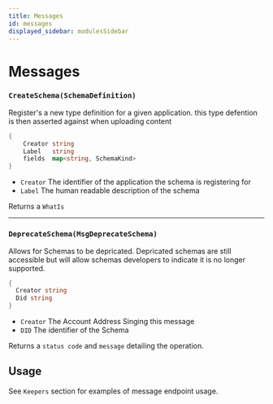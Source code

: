 ```yaml
---
title: Messages
id: messages
displayed_sidebar: modulesSidebar
---
```


# Messages


### `CreateSchema(SchemaDefinition)` 
Register's a new type definition for a given application. this type defention is then asserted against when uploading content

```go
{
    Creator string
    Label   string
    fields  map<string, SchemaKind>
}
```

- `Creator` The identifier of the application the schema is registering for
- `Label` The human readable description of the schema
<!-- Here is where the dev server error was. The link "here" has no url in the parenthesis. -->
<!-- - `fIelds` The data `Schema` being persisted see [here]() for schema data types -->

Returns a `WhatIs`

---

### `DeprecateSchema(MsgDeprecateSchema)`
Allows for Schemas to be depricated. Depricated schemas are still accessible but will allow schemas developers to indicate it is no longer supported.

```go
{
  Creator string 
  Did string 
}
```

- `Creator` The Account Address Singing this message
- `DID`     The identifier of the Schema

Returns a `status code` and `message` detailing the operation.

## Usage
See `Keepers` section for examples of message endpoint usage.